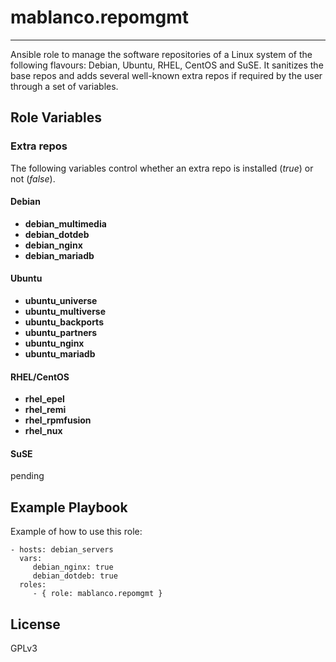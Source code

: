 # mablanco.repomgmt
---

Ansible role to manage the software repositories of a Linux system of the following flavours: Debian, Ubuntu, RHEL, CentOS and SuSE. It sanitizes the base repos and adds several well-known extra repos if required by the user through a set of variables.

## Role Variables

### Extra repos
The following variables control whether an extra repo is installed (*true*) or not (*false*).

#### Debian
- **debian_multimedia**
- **debian_dotdeb**
- **debian_nginx**
- **debian_mariadb**

#### Ubuntu
- **ubuntu_universe**
- **ubuntu_multiverse**
- **ubuntu_backports**
- **ubuntu_partners**
- **ubuntu_nginx**
- **ubuntu_mariadb**

#### RHEL/CentOS
- **rhel_epel**
- **rhel_remi**
- **rhel_rpmfusion**
- **rhel_nux**

#### SuSE
pending

## Example Playbook

Example of how to use this role:

    - hosts: debian_servers
      vars:
         debian_nginx: true
         debian_dotdeb: true
      roles:
         - { role: mablanco.repomgmt }

## License

GPLv3
